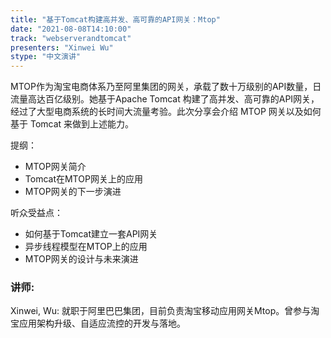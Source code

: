 ```yaml
---
title: "基于Tomcat构建高并发、高可靠的API网关：Mtop"
date: "2021-08-08T14:10:00" 
track: "webserverandtomcat"
presenters: "Xinwei Wu"
stype: "中文演讲"
---
```

MTOP作为淘宝电商体系乃至阿里集团的网关，承载了数十万级别的API数量，日流量高达百亿级别。她基于Apache Tomcat 构建了高并发、高可靠的API网关，经过了大型电商系统的长时间大流量考验。此次分享会介绍 MTOP 网关以及如何基于 Tomcat 来做到上述能力。
 

 提纲：
  - MTOP网关简介
  - Tomcat在MTOP网关上的应用
  - MTOP网关的下一步演进
 

 听众受益点：
  - 如何基于Tomcat建立一套API网关
  - 异步线程模型在MTOP上的应用
  - MTOP网关的设计与未来演进
 ### 讲师: 
 Xinwei, Wu: 就职于阿里巴巴集团，目前负责淘宝移动应用网关Mtop。曾参与淘宝应用架构升级、自适应流控的开发与落地。